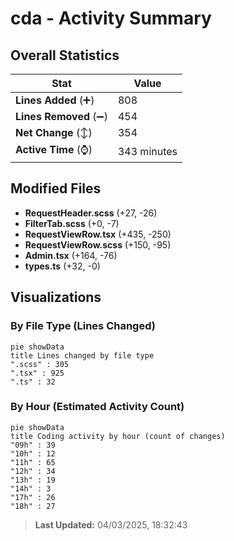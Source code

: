 # cda - Activity Summary 

## Overall Statistics

| Stat                   | Value                                                             |
| ---------------------- | ----------------------------------------------------------------- |
| **Lines Added** (➕)   | 808                                          |
| **Lines Removed** (➖) | 454                                        |
| **Net Change** (↕)    | 354                |
| **Active Time** (⌚)   | 343 minutes |


## Modified Files
- **RequestHeader.scss** (+27, -26)
- **FilterTab.scss** (+0, -7)
- **RequestViewRow.tsx** (+435, -250)
- **RequestViewRow.scss** (+150, -95)
- **Admin.tsx** (+164, -76)
- **types.ts** (+32, -0)

## Visualizations

### By File Type (Lines Changed)

```mermaid
pie showData
title Lines changed by file type
".scss" : 305
".tsx" : 925
".ts" : 32
```

### By Hour (Estimated Activity Count)

```mermaid
pie showData
title Coding activity by hour (count of changes)
"09h" : 39
"10h" : 12
"11h" : 65
"12h" : 34
"13h" : 19
"14h" : 3
"17h" : 26
"18h" : 27
```


> **Last Updated:** 04/03/2025, 18:32:43